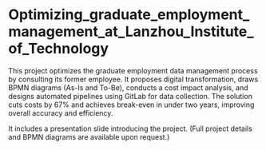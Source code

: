 # Optimizing_graduate_employment_management_at_Lanzhou_Institute_of_Technology
This project optimizes the graduate employment data management process by consulting its former employee. It proposes digital transformation, draws BPMN diagrams (As-Is and To-Be), conducts a cost impact analysis, and designs automated pipelines using GitLab for data collection. The solution cuts costs by 67% and achieves break-even in under two years, improving overall accuracy and efficiency.

It includes a presentation slide introducing the project. (Full project details and BPMN diagrams are available upon request.)
